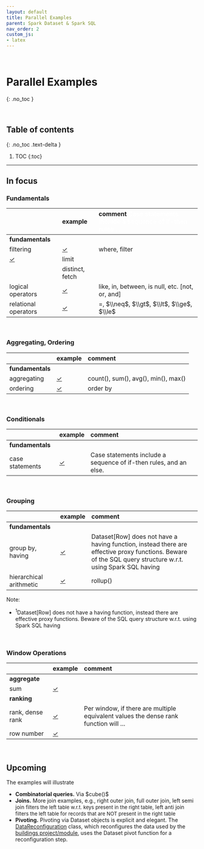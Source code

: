 ```yaml
---
layout: default
title: Parallel Examples
parent: Spark Dataset & Spark SQL
nav_order: 2
custom_js:
- latex
---
```


<br>

# Parallel Examples
{: .no_toc }

<br>

## Table of contents
{: .no_toc .text-delta }

1. TOC
{:toc}

---


## In focus

### Fundamentals

&nbsp; |example |comment <span style="color:white">Case statements include a sequence of if-then rules ...</span>
:--- |:--- |:---
**fundamentals** | |
filtering |[$\checkmark$](https://github.com/briefings/buildings/blob/master/src/main/scala/com/grey/queries/FilteringOperators.scala) |where, filter
 |[$\checkmark$](https://github.com/briefings/buildings/blob/master/src/main/scala/com/grey/queries/FundamentalClauses.scala) |limit
 | |distinct, fetch
logical operators |[$\checkmark$](https://github.com/briefings/buildings/blob/master/src/main/scala/com/grey/queries/LogicalOperators.scala) |like, in, between, is null, etc. [not, or, and]
relational operators |[$\checkmark$](https://github.com/briefings/buildings/blob/master/src/main/scala/com/grey/queries/RelationalOperators.scala) |$=$, $\\neq$, $\\gt$, $\\lt$, $\\ge$, $\\le$

<br>

### Aggregating, Ordering

&nbsp; |example |comment
:--- |:--- |:---
**fundamentals** | |
aggregating |[$\checkmark$](https://github.com/briefings/stocks/blob/master/src/main/scala/com/grey/queries/Aggregating.scala) |count(), sum(), avg(), min(), max()
ordering|[$\checkmark$](https://github.com/briefings/buildings/blob/master/src/main/scala/com/grey/queries/FundamentalClauses.scala) |order by

<br>

### Conditionals

&nbsp; |example |comment
:--- |:--- |:---
**fundamentals** | |
case statements |[$\checkmark$](https://github.com/briefings/stocks/blob/master/src/main/scala/com/grey/queries/Conditionals.scala) |Case statements include a sequence of if-then rules, and an else.

<br>

### Grouping

&nbsp; |example |comment
:--- |:--- |:---
**fundamentals** | |
group by, having |[$\checkmark$](https://github.com/briefings/stocks/blob/master/src/main/scala/com/grey/queries/Grouping.scala) |Dataset[Row] does not have a having function, instead there are effective proxy functions. Beware of the SQL query structure w.r.t. using Spark SQL having
hierarchical arithmetic |[$\checkmark$](https://github.com/briefings/bikeshare/blob/master/src/main/scala/com/grey/queries/HierarchicalArithmetic.scala) |rollup()

Note:
* $^{1}$Dataset[Row] does not have a having function, instead there are effective proxy functions. Beware of the SQL query structure w.r.t. using Spark SQL having

<br>

### Window Operations

&nbsp; |example |comment
:--- |:--- |:---
**aggregate** | |
sum |[$\checkmark$](https://github.com/briefings/bikeshare/blob/master/src/main/scala/com/grey/queries/ContinuousArithmetic.scala) |
**ranking** | |
rank, dense rank |[$\checkmark$](https://github.com/briefings/bikeshare/blob/master/src/main/scala/com/grey/queries/RankingArithmetic.scala) |Per window, if there are multiple equivalent values the dense rank function will ...
row number |[$\checkmark$](https://github.com/briefings/bikeshare/blob/master/src/main/scala/com/grey/queries/NumberingArithmetic.scala) |

<br>

## Upcoming

<p>The examples will illustrate</p>

<ul>
  <li><b>Combinatorial queries.</b> Via $cube()$</li>
  <li><b>Joins.</b>  More join examples, e.g., right outer join, full outer join,  <span class="tooltip">left semi join
    <span class="tooltiptext" style="font-size: small">filters the left table w.r.t. keys present in the right table</span></span>,
    <span class="tooltip">left anti join <span class="tooltiptext" style="font-size: small">filters the left table for records
      that are NOT present in the right table</span> </span></li>
  <li><b>Pivoting.</b>  Pivoting via Dataset objects is explicit and elegant.  The
    <a href="https://github.com/briefings/buildings/blob/master/src/main/scala/com/grey/sources/DataReconfiguration.scala">DataReconfiguration</a>
    class, which reconfigures the data used by the <a href="https://github.com/briefings/buildings">buildings project/module</a>,
    uses the Dataset pivot function for a reconfiguration step.</li>
</ul>

